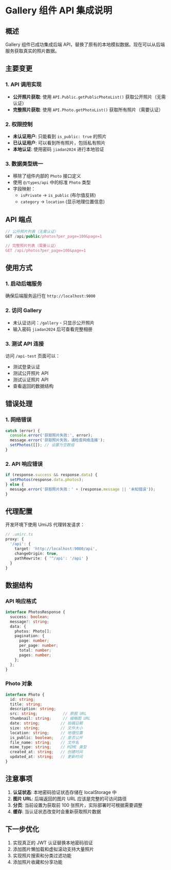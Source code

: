 # Gallery 组件 API 集成说明

## 概述

Gallery 组件已成功集成后端 API，替换了原有的本地模拟数据。现在可以从后端服务获取真实的照片数据。

## 主要变更

### 1. API 调用实现

- **公开照片获取**: 使用 `API.Public.getPublicPhotoList()` 获取公开照片（无需认证）
- **完整照片获取**: 使用 `API.Photo.getPhotoList()` 获取所有照片（需要认证）

### 2. 权限控制

- **未认证用户**: 只能看到 `is_public: true` 的照片
- **已认证用户**: 可以看到所有照片，包括私有照片
- **本地认证**: 使用密码 `jiadan2024` 进行本地验证

### 3. 数据类型统一

- 移除了组件内部的 `Photo` 接口定义
- 使用 `@/types/api` 中的标准 `Photo` 类型
- 字段映射：
  - `isPrivate` → `is_public` (布尔值反转)
  - `category` → `location` (显示地理位置信息)

## API 端点

```typescript
// 公开照片列表（无需认证）
GET /api/public/photos?per_page=100&page=1

// 完整照片列表（需要认证）
GET /api/photos?per_page=100&page=1
```

## 使用方式

### 1. 启动后端服务

确保后端服务运行在 `http://localhost:9000`

### 2. 访问 Gallery

- 未认证访问：`/gallery` - 只显示公开照片
- 输入密码 `jiadan2024` 后可查看完整相册

### 3. 测试 API 连接

访问 `/api-test` 页面可以：
- 测试登录认证
- 测试公开照片 API
- 测试认证照片 API
- 查看返回的数据结构

## 错误处理

### 1. 网络错误

```typescript
catch (error) {
  console.error('获取照片失败:', error);
  message.error('获取照片失败，请检查网络连接');
  setPhotos([]); // 设置为空数组
}
```

### 2. API 响应错误

```typescript
if (response.success && response.data) {
  setPhotos(response.data.photos);
} else {
  message.error('获取照片失败：' + (response.message || '未知错误'));
}
```

## 代理配置

开发环境下使用 UmiJS 代理转发请求：

```typescript
// .umirc.ts
proxy: {
  '/api': {
    target: 'http://localhost:9000/api',
    changeOrigin: true,
    pathRewrite: { '^/api': '/api' }
  }
}
```

## 数据结构

### API 响应格式

```typescript
interface PhotosResponse {
  success: boolean;
  message?: string;
  data: {
    photos: Photo[];
    pagination: {
      page: number;
      per_page: number;
      total: number;
      pages: number;
    };
  };
}
```

### Photo 对象

```typescript
interface Photo {
  id: string;
  title: string;
  description: string;
  src: string;           // 原图 URL
  thumbnail: string;     // 缩略图 URL
  date: string;         // 拍摄日期
  size: string;         // 文件大小
  location: string;     // 地理位置
  is_public: boolean;   // 是否公开
  file_name: string;    // 文件名
  mime_type: string;    // MIME 类型
  created_at: string;   // 创建时间
  updated_at: string;   // 更新时间
}
```

## 注意事项

1. **认证状态**: 本地密码验证状态存储在 localStorage 中
2. **图片 URL**: 后端返回的图片 URL 应该是完整的可访问路径
3. **分页**: 当前设置为获取前 100 张照片，实际部署时可根据需要调整
4. **缓存**: 当认证状态改变时会重新获取照片数据

## 下一步优化

1. 实现真正的 JWT 认证替换本地密码验证
2. 添加图片懒加载和虚拟滚动支持大量照片
3. 实现照片搜索和分类过滤功能
4. 添加照片收藏和分享功能 